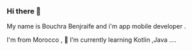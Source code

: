 ### Hi there 👋

My name is Bouchra Benjraife and i'm app mobile developer .

I'm from Morocco , 🌱 I’m currently learning Kotlin ,Java ....


